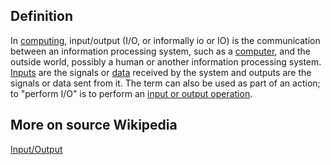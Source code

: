 ## Definition
In [computing](https://en.wikipedia.org/wiki/Computing), input/output (I/O, or informally io or IO) is the communication between an information processing system, such as a [computer](https://en.wikipedia.org/wiki/Computer), and the outside world, possibly a human or another information processing system. [Inputs](https://en.wikipedia.org/wiki/Information) are the signals or [data](https://en.wikipedia.org/wiki/Data_(computing)) received by the system and outputs are the signals or data sent from it. The term can also be used as part of an action; to "perform I/O" is to perform an [input or output operation](https://en.wikipedia.org/wiki/I/O_scheduling).

## More on source Wikipedia
[Input/Output](https://en.wikipedia.org/wiki/Input/output)